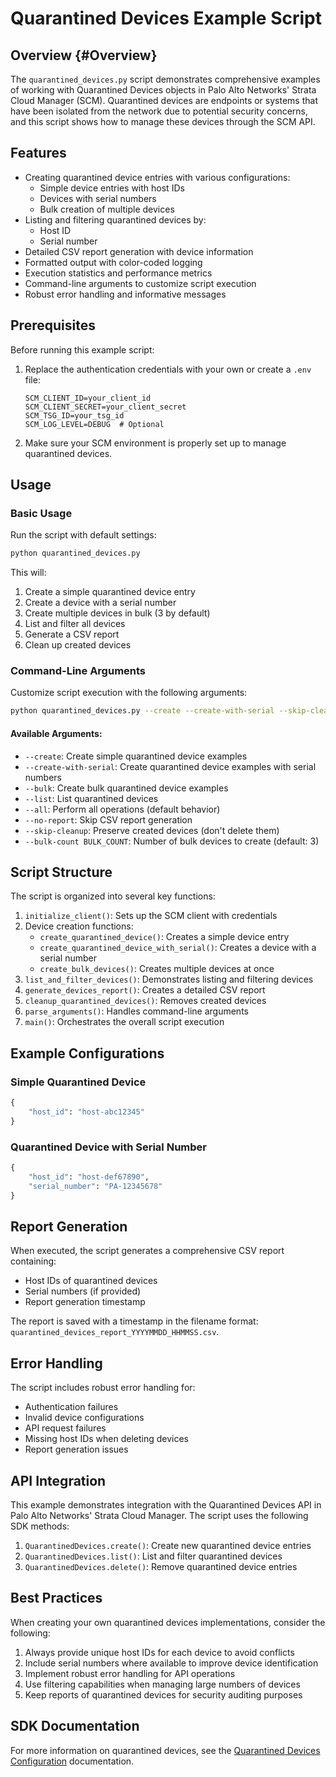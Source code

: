 # Quarantined Devices Example Script

## Overview {#Overview}

The `quarantined_devices.py` script demonstrates comprehensive examples of working with Quarantined Devices objects in Palo Alto Networks' Strata Cloud Manager (SCM). Quarantined devices are endpoints or systems that have been isolated from the network due to potential security concerns, and this script shows how to manage these devices through the SCM API.

## Features

- Creating quarantined device entries with various configurations:
  - Simple device entries with host IDs
  - Devices with serial numbers
  - Bulk creation of multiple devices
- Listing and filtering quarantined devices by:
  - Host ID
  - Serial number
- Detailed CSV report generation with device information
- Formatted output with color-coded logging
- Execution statistics and performance metrics
- Command-line arguments to customize script execution
- Robust error handling and informative messages

## Prerequisites

Before running this example script:

1. Replace the authentication credentials with your own or create a `.env` file:
   ```
   SCM_CLIENT_ID=your_client_id
   SCM_CLIENT_SECRET=your_client_secret
   SCM_TSG_ID=your_tsg_id
   SCM_LOG_LEVEL=DEBUG  # Optional
   ```

2. Make sure your SCM environment is properly set up to manage quarantined devices.

## Usage

### Basic Usage

Run the script with default settings:

```bash
python quarantined_devices.py
```

This will:
1. Create a simple quarantined device entry
2. Create a device with a serial number
3. Create multiple devices in bulk (3 by default)
4. List and filter all devices
5. Generate a CSV report
6. Clean up created devices

### Command-Line Arguments

Customize script execution with the following arguments:

```bash
python quarantined_devices.py --create --create-with-serial --skip-cleanup --bulk-count 5
```

#### Available Arguments:

- `--create`: Create simple quarantined device examples
- `--create-with-serial`: Create quarantined device examples with serial numbers
- `--bulk`: Create bulk quarantined device examples
- `--list`: List quarantined devices
- `--all`: Perform all operations (default behavior)
- `--no-report`: Skip CSV report generation
- `--skip-cleanup`: Preserve created devices (don't delete them)
- `--bulk-count BULK_COUNT`: Number of bulk devices to create (default: 3)

## Script Structure

The script is organized into several key functions:

1. `initialize_client()`: Sets up the SCM client with credentials
2. Device creation functions:
   - `create_quarantined_device()`: Creates a simple device entry
   - `create_quarantined_device_with_serial()`: Creates a device with a serial number
   - `create_bulk_devices()`: Creates multiple devices at once
3. `list_and_filter_devices()`: Demonstrates listing and filtering devices
4. `generate_devices_report()`: Creates a detailed CSV report
5. `cleanup_quarantined_devices()`: Removes created devices
6. `parse_arguments()`: Handles command-line arguments
7. `main()`: Orchestrates the overall script execution

## Example Configurations

### Simple Quarantined Device

```python
{
    "host_id": "host-abc12345"
}
```

### Quarantined Device with Serial Number

```python
{
    "host_id": "host-def67890",
    "serial_number": "PA-12345678"
}
```

## Report Generation

When executed, the script generates a comprehensive CSV report containing:

- Host IDs of quarantined devices
- Serial numbers (if provided)
- Report generation timestamp

The report is saved with a timestamp in the filename format: `quarantined_devices_report_YYYYMMDD_HHMMSS.csv`.

## Error Handling

The script includes robust error handling for:

- Authentication failures
- Invalid device configurations
- API request failures
- Missing host IDs when deleting devices
- Report generation issues

## API Integration

This example demonstrates integration with the Quarantined Devices API in Palo Alto Networks' Strata Cloud Manager. The script uses the following SDK methods:

1. `QuarantinedDevices.create()`: Create new quarantined device entries
2. `QuarantinedDevices.list()`: List and filter quarantined devices
3. `QuarantinedDevices.delete()`: Remove quarantined device entries

## Best Practices

When creating your own quarantined devices implementations, consider the following:

1. Always provide unique host IDs for each device to avoid conflicts
2. Include serial numbers where available to improve device identification
3. Implement robust error handling for API operations
4. Use filtering capabilities when managing large numbers of devices
5. Keep reports of quarantined devices for security auditing purposes

## SDK Documentation

For more information on quarantined devices, see the [Quarantined Devices Configuration](https://github.com/PaloAltoNetworks/pan-scm-sdk/blob/main/docs/sdk/config/objects/quarantined_devices.md) documentation.
